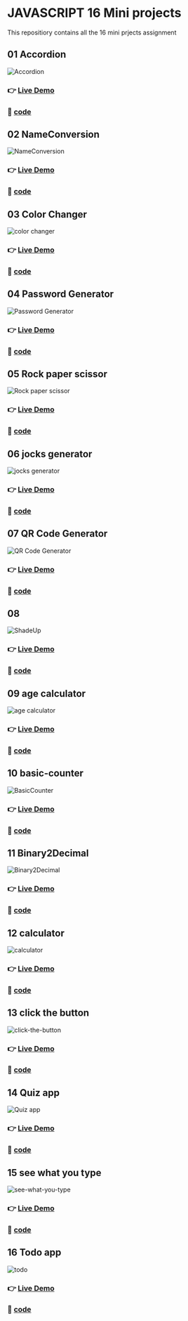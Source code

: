 # JAVASCRIPT 16 Mini projects

This repositiory contains all the 16 mini prjects assignment 

## 01 Accordion

![Accordion](https://github.com/MangeshThakre/JAVASCRIPT-fsjs-16-miniprojects/blob/master/01Accordion/Image/Project_1.png)
 
### 👉 [Live Demo](https://fsjs-miniproject-01accordion.netlify.app)    
### 📁 [code](https://github.com/MangeshThakre/JAVASCRIPT-fsjs-16-miniprojects/tree/master/01Accordion)
 

## 02 NameConversion

![NameConversion](https://github.com/MangeshThakre/JAVASCRIPT-fsjs-16-miniprojects/blob/master/02NameConversion/Image/Screenshot%202022-09-30%20150920.png)
### 👉 [Live Demo](https://fsjs-miniproject-02name-conversion.netlify.app)
### 📁 [code](https://github.com/MangeshThakre/JAVASCRIPT-fsjs-16-miniprojects/tree/master/02NameConversion)
 
 ## 03 Color Changer
 
![color changer](https://github.com/MangeshThakre/JAVASCRIPT-fsjs-16-miniprojects/blob/master/03ColorChanger/Image/ColorChanger.png)
### 👉 [Live Demo](https://fsjs-miniprojec-03color-changer.netlify.app)
### 📁 [code](https://github.com/MangeshThakre/JAVASCRIPT-fsjs-16-miniprojects/tree/master/03ColorChanger)
 
## 04 Password Generator

![Password Generator](https://github.com/MangeshThakre/JAVASCRIPT-fsjs-16-miniprojects/blob/master/04PasswordGenerator/Image/Screenshot%202022-09-30%20151857.png)
### 👉 [Live Demo](https://fsjs-miniproject-04password-generator.netlify.app)
### 📁 [code](https://github.com/MangeshThakre/JAVASCRIPT-fsjs-16-miniprojects/tree/master/04PasswordGenerator)

## 05 Rock paper scissor

![Rock paper scissor](https://github.com/MangeshThakre/JAVASCRIPT-fsjs-16-miniprojects/blob/master/05RockPaperScissor/Proj_Image/Project.png)
### 👉 [Live Demo](https://fsjs-miniprojects-05rockpaperscissor.netlify.app)
### 📁 [code](https://github.com/MangeshThakre/JAVASCRIPT-fsjs-16-miniprojects/tree/master/05RockPaperScissor)

## 06  jocks generator

![jocks generator](https://github.com/MangeshThakre/JAVASCRIPT-fsjs-16-miniprojects/blob/master/06JokesGenerator%20-%20API/Image/Screenshot%202022-09-30%20152135.png)
### 👉 [Live Demo](https://fsjs-miniproject-06jocksgenerator.netlify.app)
### 📁 [code](https://github.com/MangeshThakre/JAVASCRIPT-fsjs-16-miniprojects/tree/master/06JokesGenerator%20-%20API)


## 07 QR Code Generator

![QR Code Generator](https://github.com/MangeshThakre/JAVASCRIPT-fsjs-16-miniprojects/blob/master/07QRCodeGenerator%20-%20API/Image/Screenshot%202022-09-30%20152244.png)
### 👉 [Live Demo](https://fsjs-miniproject-07qrcode-generator.netlify.app)
### 📁 [code](https://github.com/MangeshThakre/JAVASCRIPT-fsjs-16-miniprojects/tree/master/07QRCodeGenerator%20-%20API)


## 08

![ShadeUp]()
### 👉 [Live Demo](https://fsjs-miniproject-07qrcode-generator.netlify.app)
### 📁 [code](https://github.com/MangeshThakre/JAVASCRIPT-fsjs-16-miniprojects/tree/master/08ShadeUp)


## 09 age calculator

![age calculator](https://github.com/MangeshThakre/JAVASCRIPT-fsjs-16-miniprojects/blob/master/09Age-Calculator/Image/Screenshot%202022-09-30%20152429.png)
### 👉 [Live Demo](https://fsjs-miniproject-09age-calculator.netlify.app)
### 📁 [code](https://github.com/MangeshThakre/JAVASCRIPT-fsjs-16-miniprojects/tree/master/09Age-Calculator)


## 10 basic-counter

![BasicCounter](https://github.com/MangeshThakre/JAVASCRIPT-fsjs-16-miniprojects/blob/master/10BasicCounter/Image/Screenshot%202022-09-30%20152632.png)
### 👉 [Live Demo](https://fsjs-miniproject-10basic-counter.netlify.app)
### 📁 [code](https://github.com/MangeshThakre/JAVASCRIPT-fsjs-16-miniprojects/tree/master/10BasicCounter)


## 11 Binary2Decimal

![Binary2Decimal](https://github.com/MangeshThakre/JAVASCRIPT-fsjs-16-miniprojects/blob/master/11Binary2Decimal/Image/Screenshot%202022-09-30%20152743.png)
### 👉 [Live Demo](https://fsjs-miniprojec-11binary-t0-decimal.netlify.app)
### 📁 [code](https://github.com/MangeshThakre/JAVASCRIPT-fsjs-16-miniprojects/tree/master/11Binary2Decimal)


## 12 calculator

![calculator](https://github.com/MangeshThakre/JAVASCRIPT-fsjs-16-miniprojects/blob/master/12Calculator/Image/Screenshot%202022-09-30%20153041.png)
### 👉 [Live Demo](https://fsjs-miniproject-12calculator.netlify.app)
### 📁 [code](https://github.com/MangeshThakre/JAVASCRIPT-fsjs-16-miniprojects/tree/master/12Calculator)


## 13 click the button

![click-the-button](https://github.com/MangeshThakre/JAVASCRIPT-fsjs-16-miniprojects/blob/master/13ClickTheButton/Image/Screenshot%202022-09-30%20153151.png)
### 👉 [Live Demo](https://fsjs-miniproject-13click-the-button.netlify.app)
### 📁 [code](https://github.com/MangeshThakre/JAVASCRIPT-fsjs-16-miniprojects/tree/master/13ClickTheButton)

## 14 Quiz app

![Quiz app](https://github.com/MangeshThakre/JAVASCRIPT-fsjs-16-miniprojects/blob/master/14JsQuizApp/Image/Screenshot%202022-09-30%20160245.png)
### 👉 [Live Demo](https://fsjs-miniproject-14quiz-app.netlify.app)
### 📁 [code](https://github.com/MangeshThakre/JAVASCRIPT-fsjs-16-miniprojects/tree/master/14JsQuizApp)



## 15 see what you type

![see-what-you-type](https://github.com/MangeshThakre/JAVASCRIPT-fsjs-16-miniprojects/blob/master/15SeeWhatYouType/Image/Screenshot%202022-09-30%20160420.png)
### 👉 [Live Demo](https://fsjs-miniproject-15see-what-you-type.netlify.app)
### 📁 [code](https://github.com/MangeshThakre/JAVASCRIPT-fsjs-16-miniprojects/tree/master/15SeeWhatYouType)



## 16 Todo app

![todo](https://github.com/MangeshThakre/JAVASCRIPT-fsjs-16-miniprojects/blob/master/16Todo/Image/Screenshot%202022-09-30%20163000.png)
### 👉 [Live Demo](https://fsjs-miniproject-16todo.netlify.app)
### 📁 [code](https://github.com/MangeshThakre/JAVASCRIPT-fsjs-16-miniprojects/tree/master/16Todo)








